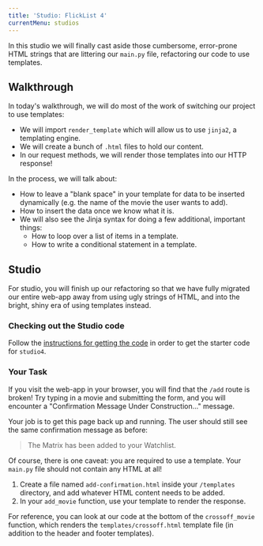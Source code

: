 ```yaml
---
title: 'Studio: FlickList 4'
currentMenu: studios
---
```


In this studio we will finally cast aside those cumbersome, error-prone HTML strings that are littering our `main.py` file, refactoring our code to use templates.

## Walkthrough

In today's walkthrough, we will do most of the work of switching our project to use templates:

- We will import `render_template` which will allow us to use `jinja2`, a templating engine.
- We will create a bunch of `.html` files to hold our content.
- In our request methods, we will render those templates into our HTTP response!

In the process, we will talk about:

- How to leave a "blank space" in your template for data to be inserted dynamically (e.g. the name of the movie the user wants to add).
- How to insert the data once we know what it is.
- We will also see the Jinja syntax for doing a few additional, important things:
    - How to loop over a list of items in a template.
    - How to write a conditional statement in a template.

## Studio

For studio, you will finish up our refactoring so that we have fully migrated our entire web-app away from using ugly strings of HTML, and into the bright, shiny era of using templates instead.

### Checking out the Studio code

Follow the [instructions for getting the code][get-the-code] in order to get the starter code for `studio4`.

### Your Task

If you visit the web-app in your browser, you will find that the `/add` route is broken! Try typing in a movie and submitting the form, and you will encounter a "Confirmation Message Under Construction..." message.

Your job is to get this page back up and running. The user should still see the same confirmation message as before:

> The Matrix has been added to your Watchlist.

Of course, there is one caveat: you are required to use a template. Your `main.py` file should not contain any HTML at all!

1. Create a file named `add-confirmation.html` inside your `/templates` directory, and add whatever HTML content needs to be added.
2. In your `add_movie` function, use your template to render the response.

For reference, you can look at our code at the bottom of the `crossoff_movie` function, which renders the `templates/crossoff.html` template file (in addition to the header and footer templates).


[get-the-code]: ../getting-the-code/
